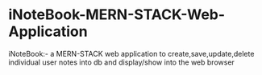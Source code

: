 # iNoteBook-MERN-STACK-Web-Application
iNoteBook:- a MERN-STACK web application to create,save,update,delete individual user notes into db and display/show into the web browser 
